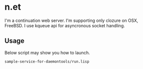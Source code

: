 n.et
================
I'm a continuation web server.
I'm supporting only clozure on OSX, FreeBSD.
I use kqueue api for asyncronous socket handling.

Usage
-----
Below script may show you how to launch.

	sample-service-for-daemontools/run.lisp

